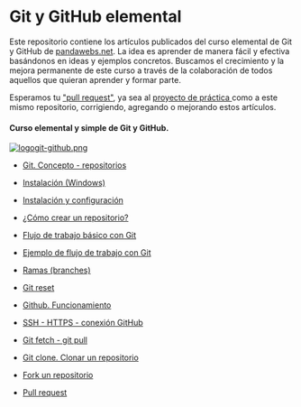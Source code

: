 # Git y GitHub elemental

Este repositorio contiene los artículos publicados del curso elemental de Git y GitHub de [pandawebs.net](http://pandawebs.net/git-github-elemental/).
La idea es aprender de manera fácil y efectiva basándonos en ideas y ejemplos concretos.
Buscamos el crecimiento y la mejora permanente de este curso a través de la colaboración de todos aquellos que quieran aprender y formar parte.

Esperamos tu ["pull request"](https://github.com/Pandawebs/Git-y-GitHub-elemental/blob/master/pull-request.md), ya sea al [proyecto de práctica ](https://github.com/Pandawebs/practicasGit) como a este mismo repositorio, corrigiendo, agregando o mejorando estos artículos.


#### Curso elemental y simple de Git y GitHub.

[![logogit-github.png](https://i.postimg.cc/D0GCJbLJ/logogit-github.png)](https://postimg.cc/649VFqHt)

- [Git. Concepto - repositorios](https://github.com/Pandawebs/Git-y-GitHub-elemental/blob/master/git-concepto-repositorios.md)

- [Instalación (Windows)](https://github.com/Pandawebs/Git-y-GitHub-elemental/blob/master/git-concepto-repositorios.md)

- [Instalación y configuración](https://github.com/Pandawebs/Git-y-GitHub-elemental/blob/master/instalacion-y-configuracion-de-git.md)

- [¿Cómo crear un repositorio?](https://github.com/Pandawebs/Git-y-GitHub-elemental/blob/master/crear-un-repositorio.md)

- [Flujo de trabajo básico con Git](https://github.com/Pandawebs/Git-y-GitHub-elemental/blob/master/flujo-de-trabajo-basico-con-git.md)

- [Ejemplo de flujo de trabajo con Git](https://github.com/Pandawebs/Git-y-GitHub-elemental/blob/master/ejemplo-de-flujo-de-trabajo-basico-con-git.md)

- [Ramas (branches)](https://github.com/Pandawebs/Git-y-GitHub-elemental/blob/master/trabajar-con-ramas-git.md)

- [Git reset](https://github.com/Pandawebs/Git-y-GitHub-elemental/blob/master/git-reset.md)

- [Github. Funcionamiento](https://github.com/Pandawebs/Git-y-GitHub-elemental/blob/master/funcionamiento-de-github.md)

- [SSH - HTTPS - conexión GitHub](https://github.com/Pandawebs/Git-y-GitHub-elemental/blob/master/ssh-https-conexion-github.md)

- [Git fetch - git pull](https://github.com/Pandawebs/Git-y-GitHub-elemental/blob/master/git-fetch-git-pull.md)

- [Git clone. Clonar un repositorio](https://github.com/Pandawebs/Git-y-GitHub-elemental/blob/master/clonar-un-repositorio.md)

- [Fork un repositorio](https://github.com/Pandawebs/Git-y-GitHub-elemental/blob/master/fork-un-repositorio.md)

- [Pull request](https://github.com/Pandawebs/Git-y-GitHub-elemental/blob/master/pull-request.md)
